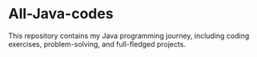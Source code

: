 # All-Java-codes
This repository contains my Java programming journey, including coding exercises, problem-solving, and full-fledged projects.

